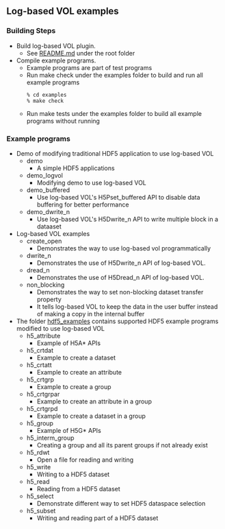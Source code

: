 ## Log-based VOL examples 

### Building Steps
* Build log-based VOL plugin.
  + See [README.md](../README.md) under the root folder
* Compile example programs.
  + Example programs are part of test programs
  + Run make check under the examples folder to build and run all example programs
    ```
    % cd examples
    % make check
    ```
  + Run make tests under the examples folder to build all example programs without running

### Example programs
  * Demo of modifying traditional HDF5 application to use log-based VOL
    + demo
      + A simple HDF5 applications
    + demo_logvol
      + Modifying demo to use log-based VOL
    + demo_buffered
      + Use log-based VOL's H5Pset_buffered API to disable data buffering for better performance
    + demo_dwrite_n
      + Use log-based VOL's H5Dwrite_n API to write multiple block in a dataaset
  * Log-based VOL examples
    + create_open
      + Demonstrates the way to use log-based vol programmatically
    + dwrite_n
      + Demonstrates the use of H5Dwrite_n API of log-based VOL.
    + dread_n
      + Demonstrates the use of H5Dread_n API of log-based VOL.
    + non_blocking
      + Demonstrates the way to set non-blocking dataset transfer property
      + It tells log-based VOL to keep the data in the user buffer instead of making a copy in the internal buffer
  * The folder [hdf5_examples](hdf5_examples) contains supported HDF5 example programs modified to use log-based VOL
    + h5_attribute
      + Example of H5A* APIs
    + h5_crtdat
      + Example to create a dataset
    + h5_crtatt 
      + Example to create an attribute
    + h5_crtgrp 
      + Example to create a group
    + h5_crtgrpar 
      + Example to create an attribute in a group
    + h5_crtgrpd 
      + Example to create a dataset in a group
    + h5_group 
      + Example of H5G* APIs
    + h5_interm_group 
      + Creating a group and all its parent groups if not already exist
    + h5_rdwt 
      + Open a file for reading and writing
    + h5_write
      + Writing to a HDF5 dataset 
    + h5_read 
      + Reading from a HDF5 dataset 
    + h5_select 
      + Demonstrate different way to set HDF5 dataspace selection
    + h5_subset
      + Writing and reading part of a HDF5 dataset

